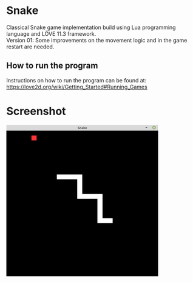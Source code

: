 # Snake
Classical Snake game implementation build using Lua programming language and LÖVE 11.3 framework. <br>
Version 01: Some improvements on the movement logic and in the game restart are needed.

## How to run the program
Instructions on how to run the program can be found at: https://love2d.org/wiki/Getting_Started#Running_Games

# Screenshot
<img src="https://github.com/MatheusCod/Snake/blob/master/screenshot.png" width="400" height="400">
